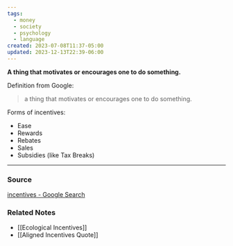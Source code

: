 ```yaml
---
tags:
  - money
  - society
  - psychology
  - language
created: 2023-07-08T11:37-05:00
updated: 2023-12-13T22:39-06:00
---
```

**A thing that motivates or encourages one to do something.**

Definition from Google:

> a thing that motivates or encourages one to do something.

Forms of incentives:
- Ease
- Rewards
- Rebates
- Sales
- Subsidies (like Tax Breaks)

---

### Source

[incentives - Google Search](https://www.google.com/search?q=incentives&ie=UTF-8&oe=UTF-8&hl=en-us&client=safari)

### Related Notes
- [[Ecological Incentives]] 
- [[Aligned Incentives Quote]]